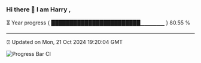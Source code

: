 ### Hi there 👋 I am Harry , 

⏳ Year progress { ████████████████████████▁▁▁▁▁▁ } 80.55 %

---

⏰ Updated on Mon, 21 Oct 2024 19:20:04 GMT

![Progress Bar CI](https://github.com/duykhang68/duykhang68/workflows/Progress%20Bar%20CI/badge.svg)
